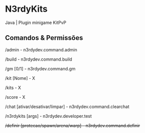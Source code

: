 # N3rdyKits
Java | Plugin minigame KitPvP

## Comandos & Permissões
/admin - n3rdydev.command.admin

/build - n3rdydev.command.build

/gm [0/1] - n3rdydev.command.gm

/kit [Nome] - X

/kits - X

/score - X

/chat [ativar/desativar/limpar] - n3rdydev.command.clearchat

/n3rdykits [args] - n3rdydev.developer.test

~~/definir [protecao/spawn/arena/warp] - n3rdydev.command.definir~~ 
